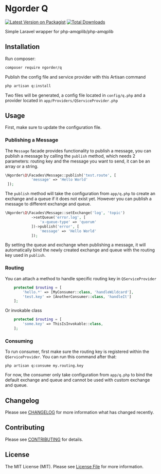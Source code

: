 # Ngorder Q

[![Latest Version on Packagist](https://img.shields.io/packagist/v/ngorder/q.svg?style=flat-square)](https://packagist.org/packages/ngorder/q)
[![Total Downloads](https://img.shields.io/packagist/dt/ngorder/q.svg?style=flat-square)](https://packagist.org/packages/ngorder/q)

Simple Laravel wrapper for php-amqplib/php-amqplib

## Installation

Run composer:

```bash
composer require ngorder/q
```
Publish the config file and service provider with this Artisan command

```bash
php artisan q:install
```
Two files will be generated, a config file located in `config/q.php` and a provider located in
`app/Providers/QServiceProvider.php`

## Usage
First, make sure to update the configuration file.
### Publishing a Message
The `Message` facade provides functionality to publish a message, you can publish a message by calling the
`publish` method, which needs 2 parameters: routing key and the message you want to send, it can be an array or a string.

```php
\Ngorder\Q\Facades\Message::publish('test.route', [
            'message' => 'Hello World'
 ]);
```
The `publish` method will take the configuration from `app/q.php` to create an exchange and a queue if it does not exist yet. However you can publish a message to
different exchange and queue.

```php
\Ngorder\Q\Facades\Message::setExchange('log', 'topic')
            ->setQueue('error.log', [
                'x-queue-type' => 'quorum'
            ])->publish('error', [
                'message' => 'Hello World'
            ]);
```
By setting the queue and exchange when publishing a message, it will automatically bind the newly created exchange and queue with the routing key used in `publish`.

### Routing
You can attach a method to handle specific routing key in `QServiceProvider`
```php
    protected $routing = [
        'hello.*' => [MyConsumer::class, 'handleWildcard'],
        'test.key' => [AnotherConsumer::class, 'handleIt']
    ];
```
Or invokable class
```php
    protected $routing = [
        'some.key' => ThisIsInvokable::class,
    ];
```
### Consuming
To run consumer, first make sure the routing key is registered within the `QServiceProvider`. You can run this command after that:
```shell
php artisan q:consume my.routing.key
```
For now, the consumer only take configuration from `app/q.php` to bind the default exchange and queue and cannot be used with custom exchange and queue.


## Changelog

Please see [CHANGELOG](CHANGELOG.md) for more information what has changed recently.

## Contributing

Please see [CONTRIBUTING](CONTRIBUTING.md) for details.

## License

The MIT License (MIT). Please see [License File](LICENSE.md) for more information.
